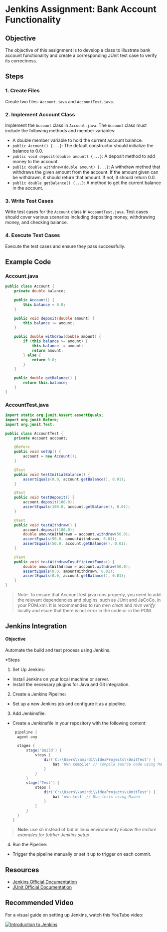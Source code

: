 # Jenkins Assignment: Bank Account Functionality

## Objective

The objective of this assignment is to develop a class to illustrate bank account functionality and create a corresponding JUnit test case to verify its correctness.

## Steps

### 1. Create Files

Create two files: `Account.java` and `AccountTest.java`.

### 2. Implement Account Class

Implement the `Account` class in `Account.java`. The `Account` class must include the following methods and member variables:
- A double member variable to hold the current account balance.
- `public Account() {...}`: The default constructor should initialize the balance to 0.0.
- `public void deposit(double amount) {...}`: A deposit method to add money to the account.
- `public double withdraw(double amount) {...}`: A withdraw method that withdraws the given amount from the account. If the amount given can be withdrawn, it should return that amount. If not, it should return 0.0.
- `public double getBalance() {...}`: A method to get the current balance in the account.

### 3. Write Test Cases

Write test cases for the `Account` class in `AccountTest.java`. Test cases should cover various scenarios including depositing money, withdrawing money, and checking balance.

### 4. Execute Test Cases

Execute the test cases and ensure they pass successfully.

## Example Code

### Account.java

```java
public class Account {
    private double balance;

    public Account() {
        this.balance = 0.0;
    }

    public void deposit(double amount) {
        this.balance += amount;
    }

    public double withdraw(double amount) {
        if (this.balance >= amount) {
            this.balance -= amount;
            return amount;
        } else {
            return 0.0;
        }
    }

    public double getBalance() {
        return this.balance;
    }
}
```
### AccountTest.java

```java
import static org.junit.Assert.assertEquals;
import org.junit.Before;
import org.junit.Test;

public class AccountTest {
    private Account account;

    @Before
    public void setUp() {
        account = new Account();
    }

    @Test
    public void testInitialBalance() {
        assertEquals(0.0, account.getBalance(), 0.01);
    }

    @Test
    public void testDeposit() {
        account.deposit(100.0);
        assertEquals(100.0, account.getBalance(), 0.01);
    }

    @Test
    public void testWithdraw() {
        account.deposit(100.0);
        double amountWithdrawn = account.withdraw(50.0);
        assertEquals(50.0, amountWithdrawn, 0.01);
        assertEquals(50.0, account.getBalance(), 0.01);
    }

    @Test
    public void testWithdrawInsufficientFunds() {
        double amountWithdrawn = account.withdraw(50.0);
        assertEquals(0.0, amountWithdrawn, 0.01);
        assertEquals(0.0, account.getBalance(), 0.01);
    }
}

```
> Note: To ensure that AccountTest.java runs properly, you need to add the relevant dependencies and plugins, such as JUnit and JaCoCo, in your POM.xml. It is recommended to run *mvn clean* and *mvn verify* locally and esure that there is not error in the code or in the POM.
 
## Jenkins Integration
#### Objective
Automate the build and test process using Jenkins.

*Steps
1. Set Up Jenkins:

* Install Jenkins on your local machine or server.
* Install the necessary plugins for Java and Git integration.

2. Create a Jenkins Pipeline:

* Set up a new Jenkins job and configure it as a pipeline.

3. Add Jenkinsfile:
* Create a Jenkinsfile in your repository with the following content:

  ```groovy
   pipeline {
    agent any

    stages {
        stage('Build') {
            steps {
                dir('C:\\Users\\amirdi\\IdeaProjects\\UnitTest') {
                    bat 'mvn compile' // Compile source code using Maven
                }
            }
        }
        stage('Test') {
            steps {
                dir('C:\\Users\\amirdi\\IdeaProjects\\UnitTest') {
                    bat 'mvn test' // Run tests using Maven
                }
            }
        }
    }
  }
  ```
 

 > **Note**: use _sh_ instead of _bat_ in linux environmenty
 > _Follow the lecture examples for futther Jenkins setup_


4. Run the Pipeline:
* Trigger the pipeline manually or set it up to trigger on each commit.

 ## Resources

- [Jenkins Official Documentation](https://www.jenkins.io/doc/)
- [JUnit Official Documentation](https://junit.org/junit4/)

## Recommended Video
For a visual guide on setting up Jenkins, watch this YouTube video:

[![Introduction to Jenkins](https://img.youtube.com/vi/FX322RVNGj4/0.jpg)](https://www.youtube.com/watch?v=FX322RVNGj4)
